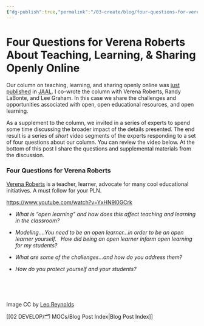 ```yaml
---
{"dg-publish":true,"permalink":"/03-create/blog/four-questions-for-verena-roberts-about-teaching-learning-and-sharing-openly-online/","title":"Four Questions for Verena Roberts About Teaching, Learning, & Sharing Openly Online","tags":["jaal","multiliteracies","oer","open-source"]}
---
```


# Four Questions for Verena Roberts About Teaching, Learning, & Sharing Openly Online

Our column on teaching, learning, and sharing openly online was [just published](http://onlinelibrary.wiley.com/doi/10.1002/jaal.365/abstract) in [JAAL](http://onlinelibrary.wiley.com/doi/10.1002/jaal.365/abstract). I co-wrote the column with Verena Roberts, Randy LaBonte, and Lee Graham. In this case we share the challenges and opportunities associated with open, open educational resources, and open learning.

As a supplement to the column, we invited in a series of experts to spend some time discussing the broader impact of the details presented. The end result is a series of _short_ video segments of the experts responding to a set of four questions about our column. You can review the video below. At the bottom of this post I share the questions and supplemental materials from the discussion.

### Four Questions for Verena Roberts

[Verena Roberts](https://twitter.com/verenanz) is a teacher, learner, advocate for many cool educational initiatives. A must follow for your PLN.

https://www.youtube.com/watch?v=YxHN9l0GCrk

- _What is “open learning" and how does this affect teaching and learning in the classroom?_
    
- _Modeling….You need to be an open learner…in order to be an open learner yourself.   How did being an open learner inform open learning for my students?_
    
- _What are some of the challenges…and how do you address them?_
    
- _How do you protect yourself and your students?_
    

 

 

Image CC by [Leo Reynolds](https://www.flickr.com/photos/lwr/13421955434/in/photolist-ms42JJ-9ksxQa-b769vZ-HMUG1-5q3kuz-7x9bYE-8k8pgk-58vQCQ-cBFFBS-mtSxtz-6mLhjb-625FMD-pi9pQ3-2FNUzm-8ChFDT-nh56ww-4mzmoq-qJ8iU-dYwzsm-tS1tw-fGyo6Q-dHUxPF-5GLFEo-5Y5kW-pzZZC-9ESmzs-93aPCq-wTgzo-7mp3wi-f1ptJi-2eVMS6-bAd4AH-gh9ghW-26nEG-hoMcw-ubFWa-bpxrqs-4ms8ZA-5DeuzB-7xN3UW-5uf2Ue-cJ4Gnh-7ssZNn-8JkcMH-57gbdz-8p2AtP-3pHNnz-5mp14-bwjggh-bhyT8B)

[[02 DEVELOP/🗂️ MOCs/Blog Post Index\|Blog Post Index]]